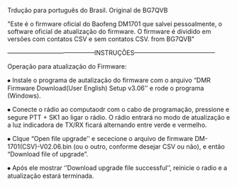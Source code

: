 Trdução para português do Brasil. Original de BG7QVB

"Este é o firmware oficial do Baofeng DM1701 que salvei pessoalmente, o software oficial de atualização do firmware. O firmware é dividido em versões com contatos CSV e sem contatos CSV. from BG7QVB"

——————————————INSTRUÇÕES—————————————

Operação para atualização do Firmware:

⦁	Instale o programa de autalização do firmware com o arquivo “DMR Firmware Download(User English) Setup v3.06’’ e rode o programa (Windows).

⦁	Conecte o rádio ao computaodr com o cabo de programação, pressione e segure PTT + SK1 ao ligar o rádio. O rádio entrará no modo de atualização e a luz indicadora de TX/RX ficará alternando entre verde e vermelho.

⦁	Clque “Open file upgrade’’ e sececione o arquivo de firmware DM-1701(CSV)-V02.06.bin (ou o outro, conforme desejar CSV ou não), e então “Download file of upgrade”.

⦁	Após ele mostrar ‘’Download upgrade file successful’’, reinicie o radio e a atualização estará terminada.
